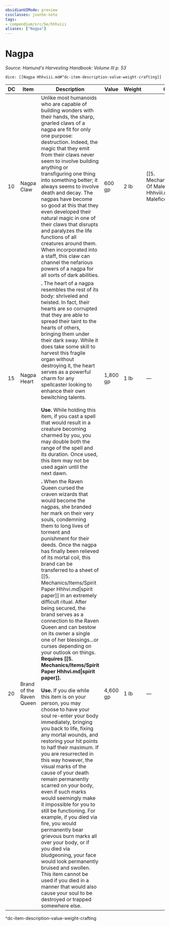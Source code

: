 ```yaml
---
obsidianUIMode: preview
cssclasses: json5e-note
tags:
- compendium/src/5e/hhhviii
aliases: ["Nagpa"]
---
```

# Nagpa
*Source: Hamund's Harvesting Handbook: Volume III p. 53* 

`dice: [[Nagpa Hhhviii.md#^dc-item-description-value-weight-crafting]]`

| DC | Item | Description | Value | Weight | Crafting |
|----|------|-------------|-------|--------|----------|
| 10 | Nagpa Claw | Unlike most humanoids who are capable of building wonders with their hands, the sharp, gnarled claws of a nagpa are fit for only one purpose: destruction. Indeed, the magic that they emit from their claws never seem to involve building anything or transfiguring one thing into something better; it always seems to involve death and decay. The nagpas have become so good at this that they even developed their natural magic in one of their claws that disrupts and paralyzes the life functions of all creatures around them. When incorporated into a staff, this claw can channel the nefarious powers of a nagpa for all sorts of dark abilities. | 600 gp | 2 lb | [[5. Mechanics/Items/Staff Of Maleficence Hhhviii.md\|Staff of Maleficence]] |
| 15 | Nagpa Heart | **.** The heart of a nagpa resembles the rest of its body: shriveled and twisted. In fact, their hearts are so corrupted that they are able to spread their taint to the hearts of others, bringing them under their dark sway. While it does take some skill to harvest this fragile organ without destroying it, the heart serves as a powerful charm for any spellcaster looking to enhance their own bewitching talents.<br /><br />**Use.** While holding this item, if you cast a spell that would result in a creature becoming charmed by you, you may double both the range of the spell and its duration. Once used, this item may not be used again until the next dawn. | 1,800 gp | 1 lb | — |
| 20 | Brand of the Raven Queen | **.** When the Raven Queen cursed the craven wizards that would become the nagpas, she branded her mark on their very souls, condemning them to long lives of torment and punishment for their deeds. Once the nagpa has finally been relieved of its mortal coil, this brand can be transferred to a sheet of [[5. Mechanics/Items/Spirit Paper Hhhvi.md\|spirit paper]] in an extremely difficult ritual. After being secured, the brand serves as a connection to the Raven Queen and can bestow on its owner a single one of her blessings...or curses depending on your outlook on things. **Requires [[5. Mechanics/Items/Spirit Paper Hhhvi.md\|spirit paper]].**<br /><br />**Use.** If you die while this item is on your person, you may choose to have your soul re-enter your body immediately, bringing you back to life, fixing any mortal wounds, and restoring your hit points to half their maximum. If you are resurrected in this way however, the visual marks of the cause of your death remain permanently scarred on your body, even if such marks would seemingly make it impossible for you to still be functioning. For example, if you died via fire, you would permanently bear grievous burn marks all over your body, or if you died via bludgeoning, your face would look permanently bruised and swollen. This item cannot be used if you died in a manner that would also cause your soul to be destroyed or trapped somewhere else. | 4,600 gp | 1 lb | — |
^dc-item-description-value-weight-crafting